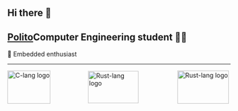 ## Hi there 👋

## [Polito](https://www.polito.it)Computer Engineering student 👩‍💻 

💾 Embedded enthusiast

---
<div style="width: 500px; height: 75px; display: flex; justify-content: space-between; align-items: center;">
    <a>
        <img src="https://external-content.duckduckgo.com/iu/?u=https%3A%2F%2Fwww.pngkit.com%2Fpng%2Ffull%2F101-1010012_download-png.png&f=1&nofb=1&ipt=c59609bc0540269d0897694fd35ef39e9fe8d85d3554e39d9f13c1fb6bccae3e&ipo=images"
            alt = "C-lang logo" height="100%">
    </a>
    <a href="https://c3-lang.org/">
        <img src="https://c3-lang.org/logo.svg"
            alt = "Rust-lang logo" height="99%">
    </a>
    <a href="https://www.rust-lang.org/">
        <img src="https://external-content.duckduckgo.com/iu/?u=https%3A%2F%2Flogodix.com%2Flogo%2F700854.png&f=1&nofb=1&ipt=8c64c8ad080d73f21aeb68275b8bdc6a962f5ee2b155a7c45e35e94c2aa40906&ipo=images"
            alt = "Rust-lang logo" height="100%">
    </a>
</div>
